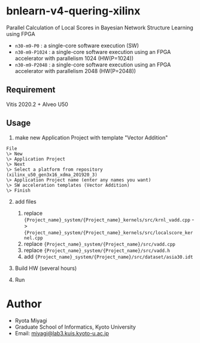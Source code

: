 # bnlearn-v4-quering-xilinx

Parallel Calculation of Local Scores in Bayesian Network Structure Learning using FPGA
* `n30-m9-P0` : a single-core software execution (SW)
* `n30-m9-P1024` : a single-core software execution using an FPGA accelerator with parallelism 1024 (HW(P=1024))
* `n30-m9-P2048` : a single-core software execution using an FPGA accelerator with parallelism 2048 (HW(P=2048))

## Requirement
Vitis 2020.2 + Alveo U50

## Usage
1. make new Application Project with template "Vector Addition"
```
File
\> New 
\> Application Project 
\> Next 
\> Select a platform from repository (xilinx_u50_gen3x16_xdma_201920_3) 
\> Application Project name (enter any names you want)
\> SW acceleration templates (Vector Addition) 
\> Finish
``` 

2. add files 
    1. replace `{Project_name}_system/{Project_name}_kernels/src/krnl_vadd.cpp` 
        -> `{Project_name}_system/{Project_name}_kernels/src/localscore_kernel.cpp`
    2. replace `{Project_name}_system/{Project_name}/src/vadd.cpp` 
    3. replace `{Project_name}_system/{Project_name}/src/vadd.h`
    4. add `{Project_name}_system/{Project_name}/src/dataset/asia30.idt` 

3. Build HW (several hours)

4. Run

# Author

* Ryota Miyagi
* Graduate School of Informatics, Kyoto University
* Email: miyagi@lab3.kuis.kyoto-u.ac.jp
